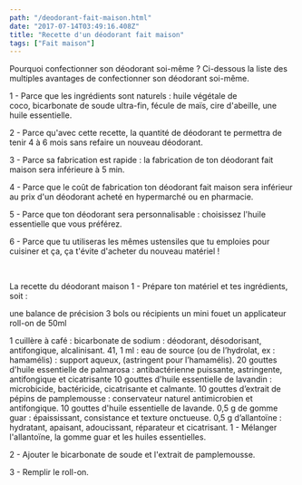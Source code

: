 ```yaml
---
path: "/deodorant-fait-maison.html"
date: "2017-07-14T03:49:16.408Z"
title: "Recette d'un déodorant fait maison"
tags: ["Fait maison"]
---
```



Pourquoi confectionner son déodorant soi-même ?
Ci-dessous la liste des multiples avantages de confectionner son déodorant soi-même.

1 - Parce que les ingrédients sont naturels : huile végétale de coco, bicarbonate de soude ultra-fin, fécule de maïs, cire d'abeille, une huile essentielle.

2 - Parce qu'avec cette recette, la quantité de déodorant te permettra de tenir 4 à 6 mois sans refaire un nouveau déodorant.

3 - Parce sa fabrication est rapide : la fabrication de ton déodorant fait maison sera inférieure à 5 min.

4 - Parce que le coût de fabrication ton déodorant fait maison sera inférieur au prix d'un déodorant acheté en hypermarché ou en pharmacie.

5 - Parce que ton déodorant sera personnalisable : choisissez l'huile essentielle que vous préférez.

6 - Parce que tu utiliseras les mêmes ustensiles que tu emploies pour cuisiner et ça, ça t'évite d'acheter du nouveau matériel !

 

La recette du déodorant maison
1 - Prépare ton matériel et tes ingrédients, soit :

une balance de précision
3 bols ou récipients
un mini fouet
un applicateur roll-on de 50ml
 

1 cuillère à café : bicarbonate de sodium : déodorant, désodorisant, antifongique, alcalinisant.
41, 1 ml : eau de source (ou de l’hydrolat, ex : hamamélis) : support aqueux, (astringent pour l’hamamélis).
20 gouttes d'huile essentielle de palmarosa : antibactérienne puissante, astringente, antifongique et cicatrisante
10 gouttes d'huile essentielle de lavandin : microbicide, bactéricide, cicatrisante et calmante.
10 gouttes d’extrait de pépins de pamplemousse : conservateur naturel antimicrobien et antifongique.
10 gouttes d'huile essentielle de lavande.
0,5 g de gomme guar : épaississant, consistance et texture onctueuse.
0,5 g d’allantoïne : hydratant, apaisant, adoucissant, réparateur et cicatrisant.
1 - Mélanger l'allantoïne, la gomme guar et les huiles essentielles.

2 - Ajouter le bicarbonate de soude et l'extrait de pamplemousse.

3 - Remplir le roll-on.